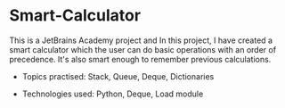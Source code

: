 # Smart-Calculator

This is a JetBrains Academy project and In this project, I have created a smart calculator which the user can do basic operations with an order of precedence. It's also smart enough to remember previous calculations.

- Topics practised: Stack, Queue, Deque, Dictionaries

- Technologies used: Python, Deque, Load module
